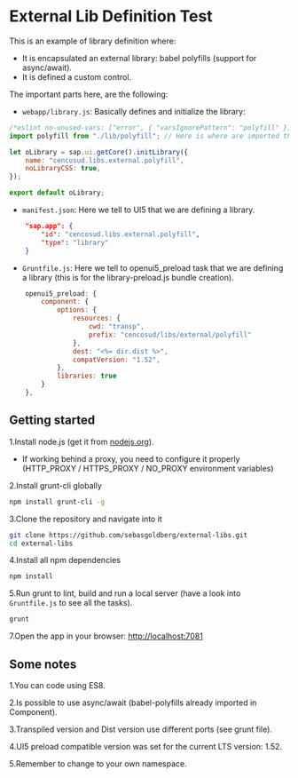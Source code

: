 # External Lib Definition Test
This is an example of library definition where:
- It is encapsulated an external library: babel polyfills (support for async/await).
- It is defined a custom control.

The important parts here, are the following:

- `webapp/library.js`: Basically defines and initialize the library:
```javascript
/*eslint no-unused-vars: ["error", { "varsIgnorePattern": "polyfill" }]*/
import polyfill from "./lib/polyfill"; // Here is where are imported the babel polyfills resources.

let oLibrary = sap.ui.getCore().initLibrary({
    name: "cencosud.libs.external.polyfill",
    noLibraryCSS: true,
});

export default oLibrary;
```

- `manifest.json`: Here we tell to UI5 that we are defining a library.
```json
    "sap.app": {
        "id": "cencosud.libs.external.polyfill",
        "type": "library"
    }
```

- `Gruntfile.js`: Here we tell to openui5_preload task that we are defining a library (this is for the library-preload.js bundle creation).
```javascript
    openui5_preload: {
        component: {
            options: {
                resources: {
                    cwd: "transp",
                    prefix: "cencosud/libs/external/polyfill"
                },
                dest: "<%= dir.dist %>",
                compatVersion: "1.52",
            },
            libraries: true
        }
    },
```

## Getting started

1.Install node.js (get it from [nodejs.org](http://nodejs.org/)).
  * If working behind a proxy, you need to configure it properly (HTTP_PROXY / HTTPS_PROXY / NO_PROXY environment variables)

2.Install grunt-cli globally

```sh
npm install grunt-cli -g
```

3.Clone the repository and navigate into it

```sh
git clone https://github.com/sebasgoldberg/external-libs.git
cd external-libs
```

4.Install all npm dependencies

```sh
npm install
```

5.Run grunt to lint, build and run a local server (have a look into `Gruntfile.js` to see all the tasks).

```sh
grunt
```

7.Open the app in your browser: [http://localhost:7081](http://localhost:7081)

## Some notes

1.You can code using ES8.

2.Is possible to use async/await (babel-polyfills already imported in Component).

3.Transpiled version and Dist version use different ports (see grunt file).

4.UI5 preload compatible version was set for the current LTS version: 1.52.

5.Remember to change to your own namespace.
